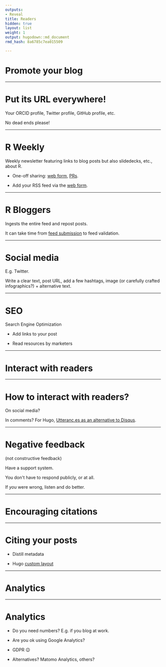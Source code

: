 ```yaml
---
outputs:
- Reveal
title: Readers
hidden: true
layout: list
weight: 1
output: hugodown::md_document
rmd_hash: 8a6785c7ea015509

---
```


Promote your blog
=================

------------------------------------------------------------------------

Put its URL everywhere!
=======================

Your ORCID profile, Twitter profile, GitHub profile, etc.

No dead ends please!

------------------------------------------------------------------------

R Weekly
========

Weekly newsletter featuring links to blog posts but also slidedecks, etc., about R.

-   One-off sharing: [web form](https://rweekly.org/submit), [PRs](https://github.com/rweekly/rweekly.org).

-   Add your RSS feed via the [web form](https://rweekly.org/submit).

------------------------------------------------------------------------

R Bloggers
==========

Ingests the entire feed and repost posts.

It can take time from [feed submission](https://www.r-bloggers.com/add-your-blog/) to feed validation.

------------------------------------------------------------------------

Social media
============

E.g. Twitter.

Write a clear text, post URL, add a few hashtags, image (or carefully crafted infographics?) + alternative text.

------------------------------------------------------------------------

SEO
===

Search Engine Optimization

-   Add links to your post

-   Read resources by marketers

------------------------------------------------------------------------

Interact with readers
=====================

------------------------------------------------------------------------

How to interact with readers?
=============================

On social media?

In comments? For Hugo, [Utteranc.es as an alternative to Disqus](https://masalmon.eu/2019/10/02/disqus/).

------------------------------------------------------------------------

Negative feedback
=================

(not constructive feedback)

Have a support system.

You don't have to respond publicly, or at all.

If *you* were wrong, listen and do better.

------------------------------------------------------------------------

Encouraging citations
=====================

------------------------------------------------------------------------

Citing your posts
=================

-   Distill metadata

-   Hugo [custom layout](https://github.com/statnmap/hugo-statnmap-theme/blob/3e2a54a9836fdd65779865e91058ba304b628336/layouts/partials/citation.html)

------------------------------------------------------------------------

Analytics
=========

------------------------------------------------------------------------

Analytics
=========

-   Do you need numbers? E.g. if you blog at work.

-   Are you ok using Google Analytics?

-   GDPR :wink:

-   Alternatives? Matomo Analytics, others?


